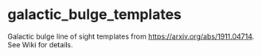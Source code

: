 # galactic_bulge_templates
Galactic bulge line of sight templates from https://arxiv.org/abs/1911.04714. See Wiki for details.
